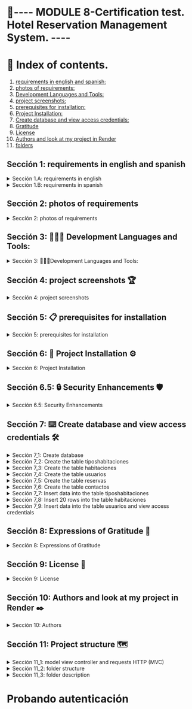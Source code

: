 # <h1 class="text-center"> 🚀---- MODULE 8-Certification test. <br> Hotel Reservation Management System. ---- </h1>

 # 📌 Index of contents.

1. [requirements in english and spanish: ](#requirements-in-english-and-spanish)
2. [photos of requirements: ](#photos-of-requirements)
3. [ Development Languages and Tools: ](#tools)
4. [ project screenshots: ](#project-screenshots)
5. [prerequisites for installation: ](#prerequisites-for-installation)
6. [Project Installation: ](#Project-Installation)
7. [Create database and view access credentials: ](#Create-database)
8. [Gratitude](#Gratitude)
9. [License](#License)
10. [Authors and look at my project in Render](#Authors)
11. [folders](#folders)

## Sección 1: requirements in english and spanish <a name="requirements-in-english-and-spanish"></a>

<details>
  <summary>Sección 1.A: requirements in english</summary>   
    <div>
        <p>
            Test hotel reservation management system. Congratulations on getting this far! This project is the pinnacle of everything you have learned so far in the course. Here, you will put your development skills to the test, to build a reservation management system that is functional, attractive and adaptable to different devices. The objective of this test is to develop a complete and dynamic web application that functions as a centralized hotel reservation management system. This system will allow users (administrator and guest) to efficiently manage all aspects related to reservations. Don't worry, you won't be alone. A team has been designated that will provide you with the necessary information to proceed with the development of the project: Detailed project information, flow diagram, physical model, wireframes at the end of the document. Functional system requirements: responsive fronted: use html, css (Bootstrap) and javascript to create a fronted that adapts to various devices, implement an intuitive design that facilitates navigation and user interactions. Data model: Users: detail such as username, email, password and user type. (Administrator, guest). Any user who registers will be a guest until they are changed to administrator. Rooms: information such as room type number (single, double or suite), description, price and availability. Reservations: Information about the reservation request, delivery dates, departure date, selected rooms and associated guest. Room types: types available, single double and suite. Contact: fields for name, email and message. Functionalities The root route must reach the home page, there must be a contact view with its respective form. If the user is not authenticated, they would not be able to enter the CRUD of /rooms and /reservations. If you try to access views other than home and contact, you will be redirected to the start section view. Upon authentication you will be sent to view/rooms. The login and register links will be displayed in the navigation bar if the user is not authenticated. By clicking on them, you will be redirected to your corresponding visits. If the user is authenticated, the username and a link to close the section will be displayed in the navigation bar. Which will redirect you to the start section view when you click on it, the /rooms view should show 10 of the available rooms through pagination and have a filter where the user can filter by type and price. Administrator users will be able to generate rooms from the /room/new view. But the guest type user only has permissions to view the list of available rooms. The /room/id view should show all the room information and allow reservations to be made using a form where the check-in date and check-out date will be inserted. There must be a list of /reservations in which the administrator user. You will have the list of reserved rooms and you will be able to manage the status of available rooms to occupied. Database: create a file called "reservas_hotel.sql" that contains the database creation process, the tables with their restrictions and relationships. Seed data: The creation of seed data for the project database tables is requested. This data can be included within the file, "reservas_hotel.sql" or in a separate file in CSV format called "reservas_hotel.csv". Non-functional requirements: project name: hotel_reservations. Fronted technologies: HTML, css, Bootstrap, JavaScript, jQuery, handlebars.js. Backend technologies: node.js, express, node.js libraries. Database: PostgreSQL, ORM, the use of an ORM is allowed for database connection and logic. Database name: hotel_reservations. Code organization: keep database connection logic separate in a file, keep database queries separate, keep server logic separate. Required files packet. json, packet-lock. json, readme.md. Individual development: the development of the test must be individual. Restrictions: it is prohibited to upload the code to Github or share it on platforms or with other students. Deliverables: compressed files: the source code of the project must be compressed in a file with the extension ".zip" if the file must have the name of the project "reservas_ hotel.zip", separated by underscores without spaces or capital letters, it is not You must not include either the ".git" folder or the "node_modules" folder in the zip file. SQL files: a file with a ".sql" extension must be included that contains the commands for creating the database, tables and inserting data. The file should be called "hotel reservations.sql" and should go inside the project folder. Readme.md: Readme.md file with the following sections: Project name, hotel reservation management system. Project Description: Use the requirements paragraph, screenshot of the project, include screenshots of the following views: home, registration, rooms, room/id, reservation/new. Prerequisites or dependencies to install. Project installation. Command to run the project. Command to load the database or look at the models. Command to load the seed data to the database. Access credentials according to user type, after loading the seed data: For administrator type user: email: administrator@mail.com password: Abc123·. For guest type user: email: huesped@mail.com password: Abc123·. You can use the following template as a reference to generate your readme.md file: https://github.com/brayandiazc/template-readme-es. Recommendations: requirements and deliverables: Carefully read each of the requirements and deliverables before starting. Folder Creation Create a folder with the name "hotel reservation" for your project. Project initialization with node.js: Initialize your project with node.js using the following command. npm init -y . Installation of the libraries: install the necessary libraries with the following command: npm install express, nodemon, libraries. Files A server.js file is generated to handle the server logic. Generate a db.js file for database configuration, database configuration, configure your connection to the PostgreSQL database. Use primary keys on all tables. ID serial primary key. Use foreign keys whenever necessary. Foreign key. Using git while developing the project. Gitignore file generates a gitignore file with the following configuration: Use of handlebars and Bootstrap: use of handlebars.js to work with templates and components in the views use the bootstrap components in conjunction with CSS to style your views you can find the documentation from Bootstrap: Add javascript dependencies to your project if necessary. 
        </p>
    </div>
</details>

<details>
  <summary>Sección 1.B: requirements in spanish</summary>  
    <div>
        <p>
            Prueba sistema de gestión de reservas para hotel. ¡Felicidades por llegar hasta aquí!. Este proyecto es el pináculo de todo lo que has aprendido hasta ahora en el curso. Aquí, pondrás a prueba tus habilidades de desarrollo, para construir un sistema de gestión de reservas que sea funcional, atractivo y adaptable a distintos dispositivos. El objetivo de esta prueba es desarrollar una aplicación web completa y dinámica que funcione como un sistema centralizado de gestión de reservas de hoteles. Este sistema permitirá a los usuarios (administrador y huésped) gestionar eficientemente todos los aspectos relacionados con las reservas. No te preocupes, no estarás solo. Se ha designado un equipo que te hará entrega de la información necesaria para proceder con el desarrollo del proyecto: Información detallada del proyecto, diagrama de flujo, modelo físico, wireframes al final del documento. Requerimientos funcionales del sistema: fronted responsivo: utilizar html, css (Bootstrap) y javascript para crear un fronted que se adapte a varios dispositivos, implementar un diseño intuitivo que facilite la navegación y las interacciones de los usuarios. Modelo de datos: Usuarios: detalle como nombre de usuario, correo electrónico, contraseña y tipo de usuario. (Administrador, huésped). todo usuario que se registre será un huésped hasta que se le cambie a administrador. Habitaciones: información como número de habitación tipo (simple, doble o suite) descripción, precio y disponibilidad. Reservas: información sobre la solicitud de reservas, fechas de entrega, fecha de salida, habitaciones seleccionadas y huésped asociado. Tipos de habitaciones: tipos disponibles, simple doble y suite. Contacto: campos para nombre, correo electrónico y mensaje. Funcionalidades la ruta a raíz debe llegar a la página de inicio, debe existir una vista de contacto con su respectivo formulario. Si el usuario no se encuentra autenticado, no podría ingresar al CRUD de /habitaciones y /reservas. Si trata de acceder a otras vistas diferentes a inicio y contacto será redireccionado a la vista de iniciar sección. Al autenticarse será enviado a la vista /habitaciones. Los enlaces de iniciar sesión y registrarse se mostrarán en la barra de navegación si el usuario no autenticado. Al pulsarlos, redireccionara a sus visitas correspondientes. Si el usuario está autenticado en la barra de navegación se mostrará su username y un enlace para cerrar sección. El cual lo redireccionará a la vista de iniciar sección al hacer clic en él, la vista de /habitaciones debe mostrar 10 de las habitaciones disponibles mediante paginación y contar con un filtro donde la el usuario podrá filtrar por tipo y precio. Los usuarios de tipo administrador podrán generar las habitaciones desde la vista /habitación/nueva. Pero el usuario de tipo huésped solo tiene permisos para visualizar el listado de habitaciones disponibles. La vista /habitación/id debe mostrar toda la información de la habitación y permitir hacer reservas mediante un formulario donde se insertarán la fecha de ingreso y la fecha de salida. Debe existir una lista de /reservas en la cual el usuario administrador. Tendrá el listado de las habitaciones reservadas y podrá gestionar el estado de las habitaciones disponibles a ocupada. Base de datos: crea un archivo llamado "reservas_ hotel.sql" que contenga el proceso de la creación de la base de datos, las tablas con sus restricciones y relaciones. Datos semilla: Se solicita la creación de datos semillas para las tablas de la base de datos del proyecto. Estos datos pueden estar incluidos dentro del archivo, "reservas_ hotel.sql"o en un archivo separado en formato CSV llamado "reservas_ hotel.csv".  Requerimientos no funcionales: nombre del proyecto: reservas_ hotel. Tecnologías fronted: HTML, css, Bootstrap, JavaScript, jQuery, handlebars.js. Tecnologías backend: node.js, express, librerías de node.js. Base de datos: PostgreSQL, ORM, se permite que el uso de un ORM para la conexión y lógica de la base de datos. Nombre de la base de datos: reservas_ hotel. Organización del código: mantener separada a la lógica de conexión a la base de datos en un archivo, mantener separadas las consultas a la base de datos, mantener separada la lógica del servidor. Archivos requeridos packet. json, packet-lock. json, readme.md. Desarrollo individual: el desarrollo de la prueba debe ser individual. Restricciones: se prohíbe subir el código a Github o compartirlo en plataformas o con otros estudiantes. Entregables: archivos comprimido: el código fuente del proyecto debe estar comprimido en un archivo con la extensión ".zip" si el archivo debe llevar el nombre del proyecto "reservas_ hotel.zip", separado por guiones bajos sin espacios ni mayúscula, no se debe incluir la carpeta ".git" ni la carpeta "node_modules" en el archivo comprimido. Archivos SQL: se debe incluir un archivo con extensión ".sql" que contenga los comandos para la creación de la base de datos, tablas e inserción de datos. El archivo debe llamarse "reservas hotel.sql" Y debe ir dentro de la carpeta del proyecto. Readme.md: Archivo readme.md con las siguientes secciones: Nombre del proyecto, sistema de gestión de reservas para hotel. Descripción del proyecto: utiliza el párrafo de objetivos, captura de pantalla del proyecto, incluir capturas de pantalla de las siguientes vistas: home, registro, habitaciones, habitación/id, reserva/nueva. Prerequisitos o dependencias a instalar. Instalación del proyecto. Comando para ejecutar el proyecto. Comando para cargar la base de datos o mirar los modelos. Comando para cargar los datos semilla a la base de datos. Credenciales de acceso según tipo de usuario, luego de cargar los datos semilla: Para usuario de tipo administrador: email: administrador@mail.com contraseña: Abc123·. Para usuario tipo huésped: email: huesped@mail.com contraseña: Abc123·. Puedes usar la siguiente plantilla como referencia para generar tu archivo readme.md: https://github.com/brayandiazc/template-readme-es. Recomendaciones: requerimientos y entregables: Lee cuidadosamente cada uno de los requerimientos y entregables antes de comenzar. Creación de la carpeta crea una carpeta con el nombre de "reserva hotel" para tu proyecto. Inicialización del proyecto con node.js: inicializa tu proyecto con node.js usando el siguiente comando. npm init -y . Instalación de las librerías: instalar las librerías necesarias con el siguiente comando: npm install express, nodemon, librerías. Archivos se genera un archivo server.js para manejar la lógica del servidor. Genera un archivo db.js para la configuración de la base de datos, configuración de la base de datos, configurar tu conexión a la base de datos PostgreSQL. Utiliza llaves primarias en todas las tablas. ID serial primary key. Usa las llaves foráneas siempre que sean necesarias. Foreign key. Uso de git mientras estás desarrollando el proyecto. Archivo gitignore genera un archivo gitignore con la siguiente configuración: Uso de handlebars y Bootstrap: uso de handlebars.js para trabajar con plantillas y componentes en las vistas utiliza los componentes de bootstrap en conjunto con CSS para dar estilos a tus vistas puedes encontrar la documentación de Bootstrap:. Agrega las dependencias de javascript a tu proyecto de ser necesarias.  
        </p>
    </div>
</details>

## Sección 2: photos of requirements <a name="photos-of-requirements"></a>

<details>
  <summary>Sección 2: photos of requirements</summary>
    <div>
        <img src="./assets/img/1_1.jpg" alt="">
        <img src="./assets/img/1_2.jpg" alt="">
        <img src="./assets/img/1_3.jpg" alt="">
        <img src="./assets/img/1_4.jpg" alt="">
        <img src="./assets/img/1_5.jpg" alt="">
        <img src="./assets/img/1_6.jpg" alt="">
        <img src="./assets/img/1_7.jpg" alt="">
    </div>
</details>

## Sección 3: 👨🏽‍💻 Development Languages and Tools:  <a name="tools"></a>

<details>
  <summary>Sección 3:  👨🏽‍💻Development Languages and Tools: </summary>  
    <div>
        <img width="70px" 
        height="70px" 
        style="margin: 10px"
        src="./assets/img/html.svg"> &nbsp;
        <img width="70px" 
        height="70px" 
        style="margin: 10px"
        src="./assets/img/css.svg"> &nbsp;
        <img width="70px" 
        height="70px" 
        style="margin: 10px"
        src="./assets/img/javascript.svg"> &nbsp; &nbsp;
        <img width="70px" 
        height="70px" 
        style="margin: 10px"
        src="./assets/img/markdown.svg"> &nbsp; &nbsp;
        <img width="70px" 
        height="70px" 
        style="margin: 10px"
        src="./assets/img/bootstrap-5-1.svg"> &nbsp; &nbsp;
        <img width="70px" 
        height="70px" 
        style="margin: 10px"
        src="./assets/img/fontawesome-1.svg"> &nbsp; &nbsp;
        <img width="70px" 
        height="70px" 
        style="margin: 10px"
        src="./assets/img/git.svg"> &nbsp; &nbsp;
        <img width="70px" 
        height="70px" 
        style="margin: 10px"
        src="./assets/img/github-icon-1.svg"> &nbsp; &nbsp; 
        <img width="70px" 
        height="70px" 
        style="margin: 10px"
        src="./assets/img/node.svg"> &nbsp; &nbsp; 
        <img width="70px" 
        height="70px" 
        style="margin: 10px"
        src="./assets/img/npm-square-red-1.svg"> &nbsp; &nbsp; 
        <img width="70px" 
        height="70px" 
        style="margin: 10px"
        src="./assets/img/toptal-logo-wordmark.svg"> &nbsp; &nbsp;  
        <img width="70px" 
        height="70px" 
        style="margin: 10px"
        src="./assets/img/visual-studio-code-1.svg"> &nbsp; &nbsp; 
        <img width="70px" 
        height="70px" 
        style="margin: 10px"
        src="./assets/img/postgresql.svg"> &nbsp; &nbsp; 
        <img width="70px" 
        height="70px" 
        style="margin: 10px"
        src="./assets/img/dbeaver-head.png"> &nbsp; &nbsp; 
        <img width="70px" 
        height="70px" 
        style="margin: 10px"
        src="./assets/img/gmail-icon.svg"> &nbsp; &nbsp; 
        <img width="70px" 
        height="70px" 
        style="margin: 10px"
        src="./assets/img/jwtio-json-web-token.svg"> &nbsp; &nbsp; 
    </div>
</details>

## Sección 4: project screenshots 🏆 <a name="project-screenshots"></a>

<details>
  <summary>Sección 4: project screenshots </summary>
    <div>        
        ### Home.hbs
        <img src="./assets/img/2_1.jpg" alt="Home">
        ### Registro.hbs
        <img src="./assets/img/2_2.jpg" alt="Registro">        
        ### Login.hbs
        <img src="./assets/img/2_3.jpg" alt="Login">
        ### Contacto.hbs
        <img src="./assets/img/2_4.jpg" alt="Contacto">
        ### Admin.hbs room
        <img src="./assets/img/2_5A.jpg" alt="Admin">        
        ### Admin.hbs reservation
        <img src="./assets/img/2_5B.jpg" alt="Admin">        
        ### Admin.hbs user
        <img src="./assets/img/2_5C.jpg" alt="Admin">        
        ### Customer.hbs room
        <img src="./assets/img/2_6A.jpg" alt="Customer">        
        ### Customer.hbs reservation
        <img src="./assets/img/2_6B.jpg" alt="Customer">        
        ### Perfil.hbs
        <img src="./assets/img/2_7.jpg" alt="Perfil">
        ### AddReservation.hbs
        <img src="./assets/img/2_8.jpg" alt="AddReservation">        
        ### AddRoom.hbs
        <img src="./assets/img/2_9.jpg" alt="AddRoom">        
        ### Undefined.hbs
        <img src="./assets/img/2_10.jpg" alt="Undefined">
    </div>
</details>

## Sección 5: 📋 prerequisites for installation <a name="prerequisites-for-installation"></a>

<details>
  <summary>Sección 5: prerequisites for installation</summary>
    <div>
        <p>
            These instructions will guide you to get a copy of this project up and running on your local machine for development and testing purposes.
            List of software and tools, which you need to install and run this project:
            - Operating System (e.g. Windows 11)
            - code editor (e.g. visual Studio Code or Atom)
            - Database (e.g. PostgreSQL, Dbeaver or Neon)
            - Internet to run it in Render
            - You must have the node application configured in Gmail so that the nodemailer dependency can send and receive email when you submit a contact form. you need to go to gmail account settings and search for "Application Passwords" and create one for node.js
        </p>
    </div>
</details>

## Sección 6: 🔧 Project Installation ⚙️ <a name="Project-Installation"></a>

<details>
  <summary>Sección 6: Project Installation</summary>     
        installing the dependencies in Node.js with the following command :
installing the dependencies in Node.js with the following command :
📦Build Command...

```bash
# npm i
```

Start Command...

```bash
# npm start
```
or Start Command...

```bash
# npm run server
```
                  
</details>

## Sección 6.5: 🔒 Security Enhancements 🛡️ <a name="security-enhancements"></a>

<details>
  <summary>Sección 6.5: Security Enhancements</summary>
    <div>
        <p>This project has undergone significant security enhancements to protect user data and prevent common web vulnerabilities. The improvements focus on three key areas:</p>

        <h3>1. Password Hashing with `bcrypt`</h3>
        <p>
            To prevent sensitive user data exposure in case of a database breach, all user passwords are now securely hashed using the <code>bcrypt</code> library.
            <ul>
                <li>Passwords are hashed with a salt (random data) during user registration.</li>
                <li>During login, the provided password is compared against the stored hash, ensuring the original password is never stored or directly compared in plain text.</li>
            </ul>
        </p>

        <h3>2. Role-Based Access Control (RBAC)</h3>
        <p>
            The application now implements robust authorization checks to ensure users can only access resources and perform actions permitted by their assigned role (e.g., <code>customer</code> vs. <code>administrator</code>).
            <ul>
                <li>User roles are included in the JWT (JSON Web Token) upon login.</li>
                <li>New middleware functions (`checkAdmin`, `checkOwnershipOrAdmin`) verify user roles and resource ownership before granting access to sensitive routes.</li>
                <li>Administrator-specific routes are now protected, preventing unauthorized users from performing privileged operations like adding/deleting rooms or managing other user accounts.</li>
            </ul>
        </p>

        <h3>3. Mitigation of CSRF, IDOR, and BOLA Vulnerabilities</h3>
        <p>
            Several measures have been implemented to protect against common web vulnerabilities:
            <ul>
                <li><b>CSRF (Cross-Site Request Forgery):</b> Cookies are configured with <code>SameSite=Strict</code>, significantly reducing the risk of CSRF attacks by preventing the browser from sending cookies with cross-site requests.</li>
                <li><b>IDOR (Insecure Direct Object Reference) / BOLA (Broken Object Level Authorization):</b> The `checkOwnershipOrAdmin` middleware ensures that users can only access or modify their own resources (e.g., profile information) unless they possess administrative privileges. This prevents unauthorized access to other users' data by manipulating resource IDs in requests.</li>
            </ul>
        </p>
    </div>
</details>

## Sección 7: ⌨️ Create database and view access credentials 🛠️ <a name="Create-database"></a>

<details>
  <summary>Sección 7_1: Create database</summary>
    <div>
        <p>-- Create the database--------
            CREATE DATABASE reservas_hotel;          
        </p>
    </div>
</details>

<details>
  <summary>Sección 7_2: Create the table tiposhabitaciones</summary>
    <div>
        <p>-- Create the table tiposhabitaciones
            CREATE TABLE tiposhabitaciones (
                id SERIAL PRIMARY KEY,
                tipo VARCHAR(50) NOT NULL
            );
        </p>
    </div>
</details>

<details>
  <summary>Sección 7_3: Create the table habitaciones</summary>
    <div>
        <p>-- Create the table habitaciones-----
            CREATE TABLE habitaciones (
                id SERIAL PRIMARY KEY,
                numero INT NOT NULL,
                tipo_habitacion_id INT REFERENCES tiposhabitaciones(id),
                descripcion TEXT,
                precio DECIMAL(10, 2),
                disponibilidad BOOLEAN
            );
        </p>
    </div>
</details>

<details>
  <summary>Sección 7_4: Create the table usuarios</summary>
    <div>
        <p>-- Create the table usuarios------
            CREATE TABLE usuarios (
                id SERIAL PRIMARY KEY,
                username VARCHAR(50) NOT NULL,
                email VARCHAR(100) NOT NULL,
                password VARCHAR(100) NOT NULL,
                tipo_usuario VARCHAR(50),
                foto VARCHAR(255)
            );
        </p>
    </div>
</details>

<details>
  <summary>Sección 7_5: Create the table reservas</summary>
    <div>
        <p>-- Create the table reservas-------
            CREATE TABLE reservas (
                id SERIAL PRIMARY KEY,
                fecha_reserva DATE,
                fecha_salida DATE,
                habitacion_id INT REFERENCES habitaciones(id),
                cliente_id INT REFERENCES usuarios(id)
            );
        </p>
    </div>
</details>

<details>
  <summary>Sección 7_6: Create the table contactos</summary>
    <div>
        <p>-- Create the table contactos--------
            CREATE TABLE contactos (
                id SERIAL PRIMARY KEY,
                nombre VARCHAR(100),
                email VARCHAR(100),
                mensaje TEXT
            );
        </p>
    </div>
</details>

<details>
  <summary>Sección 7_7: Insert data into the table tiposhabitaciones</summary>
    <div>
        <p>-- Insert data into the table tiposhabitaciones----------
            INSERT INTO tiposhabitaciones (tipo) VALUES
            ('single'),
            ('double'),
            ('suite');            
        </p>
    </div>
</details>

<details>
  <summary>Sección 7_8: Insert 20 rows into the table habitaciones</summary>
    <div>
        <p>-- Insert 20 rows into the table habitaciones, ensuring they match the three existing types------
            INSERT INTO habitaciones (numero, tipo_habitacion_id, descripcion, precio, disponibilidad) VALUES
            (101, 1, 'Single room with private bathroom.', 50.00, true),
            (102, 1, 'Single room with garden view.', 55.00, true),
            (103, 1, 'Single room with pool access.', 60.00, true),
            (201, 2, 'Double room with two beds and garden view.', 80.00, true),
            (202, 2, 'Double room with queen bed.', 85.00, true),
            (203, 2, 'Double room with private balcony.', 90.00, true),
            (204, 2, 'Double room with sea view.', 95.00, true),
            (301, 3, 'Suite with living room and balcony with sea view.', 120.00, true),
            (302, 3, 'Suite with jacuzzi and garden view.', 130.00, true),
            (303, 3, 'Suite with kitchen and living room.', 140.00, true),
            (304, 3, 'Suite with terrace and private pool.', 150.00, true),
            (401, 1, 'Single room with bunk beds for children.', 70.00, true),
            (402, 1, 'Single room accessible for disabled.', 65.00, true),
            (403, 1, 'Single room with desk and ergonomic chair.', 75.00, true),
            (501, 2, 'Double room with jacuzzi.', 100.00, true),
            (502, 2, 'Double room with spa access.', 110.00, true),
            (503, 2, 'Double room with living room.', 115.00, true),
            (601, 3, 'Presidential suite with butler.', 200.00, true),
            (602, 3, 'Executive suite with lounge access.', 180.00, true),
            (603, 3, 'Family suite with two bedrooms.', 160.00, true);            
        </p>
    </div>
</details>

<details>
  <summary>Sección 7_9: Insert data into the table usuarios and view access credentials </summary>
    <div>
        <p>-- Insert data into the table usuarios-----------------------------------
            INSERT INTO usuarios (username, email, password, tipo_usuario, foto) VALUES
            ('user1', 'user1@mail.com', 'p1', 'administrator', 'adam_feliz.jpg'),
            ('user2', 'user2@mail.com', 'p2', 'customer', 'adam.jpg'),
            ('user3', 'user3@mail.com', 'p3', 'customer', 'Danny.jpg'),
            ('user4', 'user4@mail.com', 'p4', 'customer', 'drama.jpg'),
            ('user5', 'user5@mail.com', 'p5', 'customer', 'evelien.jpg'),
            ('user6', 'user6@mail.com', 'p6', 'customer', 'jim.jpg'),
            ('user7', 'user7@mail.com', 'p7', 'customer', 'NOO.jpg'),
            ('user8', 'user8@mail.com', 'p8', 'customer', 'tony.jpg'),
            ('user9', 'user9@mail.com', 'p9', 'customer', 'yoda.jpg'),
            ('user10', 'user10@mail.com', 'p10', 'customer', 'adam.jpg');
        </p>
    </div>
</details>

## Sección 8: Expressions of Gratitude 🎁 <a name="Gratitude"></a>

<details>
  <summary>Sección 8: Expressions of Gratitude </summary>  

  I am grateful for the teaching of [Academia Latam](https://desafiolatam.com/). If you found any value in this project or want to contribute, here's what you can do:
    - Share this project with others
    - Invite me a tea ☕
    - Show your appreciation by saying thank you.
</details>

## Sección 9: License 📄 <a name="License"></a>

<details>
  <summary>Sección 9: License</summary>  

  This project is under the XYZ License - see the file [LICENSE.md](LICENSE.md) for details.  
</details>

## Sección 10: Authors and look at my project in Render ✒️ <a name="Authors"></a>

<details>
  <summary>Sección 10: Authors</summary> 
  
  - **Jonathan Viera L** - _Initial work_ - [look at my project in GitHub](https://github.com/jviera100/m8d35Hotel)
  - **Jonathan Viera L** - _Initial work_ - [look at my project in Render](https://m8d35hotel.onrender.com)

⌨️ with ❤️ by [Jonathan Viera L, See my profile on GitHub](https://github.com/jviera100) 😊 
</details>

## Sección 11: Project structure 🗺️ <a name="folders"></a>

<details>
  <summary>Sección 11_1: model view controller and requests HTTP (MVC) </summary> 
    <img src="./assets/img/photo_MVC_backend_and_fronted.png" alt="">
    <img src="./assets/img/photo_ApiRestFull_requestsHTTP_CRUD.png" alt="">     
</details>

<details>
  <summary>Sección 11_2: folder structure</summary>
  <img src="./assets/img/folder_structure.jpg" alt="">  

- m8d35Hotel/
  - ├── assets/
  - │   ├── css/
  - │   │    ├── alerta-bootstrap.css
  - │   │    ├── body.css
  - │   │    ├── card.css
  - │   │    ├── carousel.css
  - │   │    ├── modal.css
  - │   │    └── navbar.css
  - │   ├── js/
  - │   │    ├── alert-tooltip.js
  - │   │    ├── api.js
  - │   │    ├── button-pdf.js
  - │   │    ├── card.js
  - │   │    ├── color-change-title.js
  - │   │    ├── image-rotation.js
  - │   │    ├── navbar-toggler-rotation.js
  - │   │    └── parpadea-blinking-fadetoggle.js
  - │   ├── img/
  - │   │    ├── 1.jpg
  - │   │    └── 2.jpg
  - │   └── documents/
  - │             ├── comandos-node-npm-express-json.md
  - │             └── Prueba-JavaScript-01.pdf
  - ├── middlewares/
  - │             ├── middlewares.js
  - │             └── token.js
  - ├── node_modules/
  - ├── routes/
  - │        └── routes.js   
  - ├── src/
  - │   ├── controllers/
  - │   │             └── ApiRestFull.js
  - │   ├── models/
  - │   │        ├── config/
  - │   │        │        └── db.js
  - │   │        └── db/
  - │   │             └── comandos.sql
  - │   ├── queries/
  - │   │         └── consultas.js
  - │   └── views/
  - │           ├── layouts/
  - │           │         └── main.hbs
  - │           ├── partials/
  - │           │         ├── footer.hbs
  - │           │         └── menu.hbs
  - │           ├── AddReservation.hbs
  - │           ├── AddRoom.hbs
  - │           ├── Admin.hbs
  - │           ├── contacto.hbs
  - │           ├── Customer.hbs
  - │           ├── Home.hbs
  - │           ├── Login.hbs
  - │           ├── Perfil.hbs
  - │           ├── Registro.hbs  
  - │           └── undefined.hbs
  - ├── .env
  - ├── .gitignore
  - ├── index.js
  - ├── package-lock.json
  - ├── package.json
  - └── README.md
 
</details>

<details>
  <summary>Sección 11_3: folder description</summary> 

## Description of Main Directories

- **assets/**: Contains resources such as CSS style sheet files, JS scripts, images and documents.
- **middlewares/**: Middlewares for the application and token.
- **node_modules/**: Node.js modules used in the project.
- **routes/**: Routes for the application and email sending configuration.
- **src/**: contains controller, model, queries and views folders.
- - **controller/**: Controllers that handle application requests.
- - **model/**: Data models for the application. It contains the db and config folders.
- - - **config/**: contains db.js file for connecting to the database.
- - - **db/**: Contains the commands to create the local database in postgre.
- - **queries/**: SQL query files for the database.
- - **views/**: Views of the application, including pages, layouts and partials.

## Other Files and Directories

- **.env**: Environment variables configuration file.
- **.gitignore**: File to specify which files and directories should be ignored in Git.
- **index.js**: Main application file.
- **package-lock.json**: Version lock file for Node.js dependencies.
- **package.json**: Node.js project configuration file.
- **README.md**: This documentation file. 
</details>


    








# Probando autenticación
